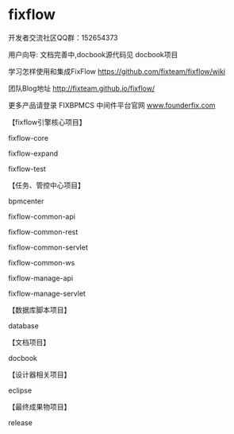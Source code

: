 fixflow
=======


开发者交流社区QQ群：152654373

用户向导: 文档完善中,docbook源代码见 docbook项目

学习怎样使用和集成FixFlow https://github.com/fixteam/fixflow/wiki

团队Blog地址 http://fixteam.github.io/fixflow/

更多产品请登录 FIXBPMCS 中间件平台官网 www.founderfix.com



【fixflow引擎核心项目】

fixflow-core

fixflow-expand

fixflow-test



【任务、管控中心项目】

bpmcenter

fixflow-common-api

fixflow-common-rest

fixflow-common-servlet

fixflow-common-ws

fixflow-manage-api

fixflow-manage-servlet




【数据库脚本项目】

database



【文档项目】

docbook

【设计器相关项目】

eclipse

【最终成果物项目】

release




